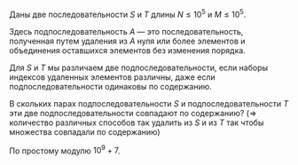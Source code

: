 Даны две последовательности $S$ и $T$ длины $N \le 10^5$ и $M \le 10^5$.

Здесь подпоследовательность $A$ &mdash; это последовательность, полученная путем удаления из $A$ нуля или более элементов и объединения оставшихся элементов без изменения порядка.

Для $S$ и $T$ мы различаем две подпоследовательности, если наборы индексов удаленных элементов различны, даже если подпоследовательности одинаковы по содержанию.

В скольких парах подпоследовательности $S$ и подпоследовательности $T$ эти две подпоследовательности совпадают по содержанию? (=> количество различных способов так удалить из $S$ и из $T$ так чтобы множества совпадали по содержанию)

По простому модулю $10^9 + 7$.